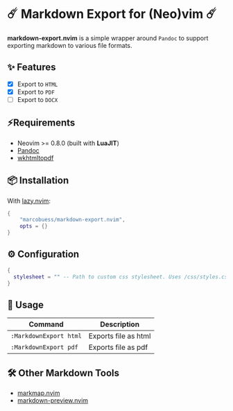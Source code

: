 # ☄️ Markdown Export for (Neo)vim ☄️

**markdown-export.nvim** is a simple wrapper around `Pandoc` to support exporting markdown to various file formats.

## ✨ Features

- [x] Export to `HTML`
- [x] Export to `PDF`
- [ ] Export to `DOCX`

## ⚡Requirements

- Neovim >= 0.8.0 (built with **LuaJIT**)
- [Pandoc](https://pandoc.org/installing.html)
- [wkhtmltopdf](https://wkhtmltopdf.org/)

## 📦 Installation

With [lazy.nvim](https://github.com/folke/lazy.nvim):

```lua
{
    "marcobuess/markdown-export.nvim",
    opts = {}
}

```

## ⚙️ Configuration

```lua
{
  stylesheet = "" -- Path to custom css stylesheet. Uses /css/styles.css by default
}
```

## 🚀 Usage

|Command|Description|
|-------|-----------|
|`:MarkdownExport html`|Exports file as html|
|`:MarkdownExport pdf`|Exports file as pdf|

## 🛠️ Other Markdown Tools

- [markmap.nvim](https://github.com/Zeioth/markmap.nvim)
- [markdown-preview.nvim](https://github.com/iamcco/markdown-preview.nvim)
